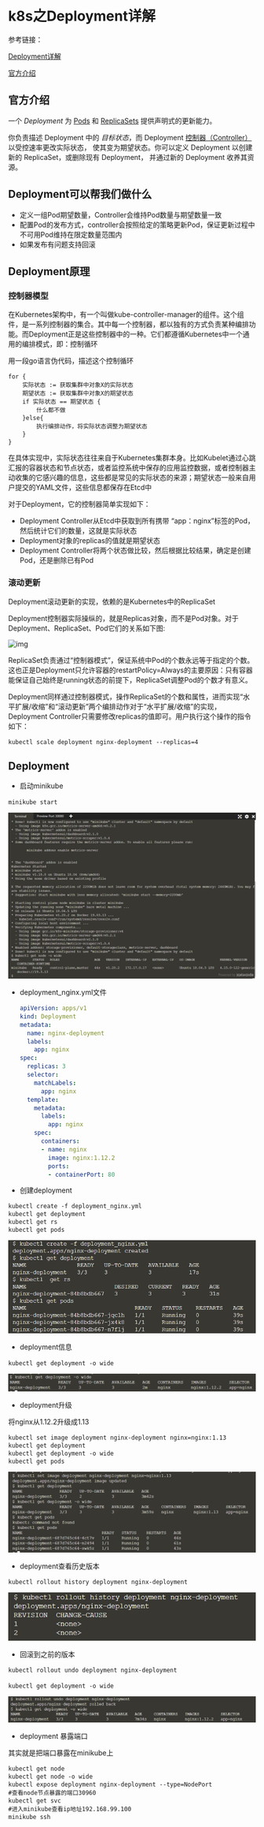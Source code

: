 # k8s之Deployment详解

参考链接：

[Deployment详解](https://blog.csdn.net/lixinkuan328/article/details/103993274)

[官方介绍](https://kubernetes.io/docs/concepts/workloads/controllers/deployment/)

## 官方介绍

一个 *Deployment* 为 [Pods](https://kubernetes.io/docs/concepts/workloads/pods/pod-overview/) 和 [ReplicaSets](https://kubernetes.io/zh/docs/concepts/workloads/controllers/replicaset/) 提供声明式的更新能力。

你负责描述 Deployment 中的 *目标状态*，而 Deployment [控制器（Controller）](https://kubernetes.io/zh/docs/concepts/architecture/controller/) 以受控速率更改实际状态， 使其变为期望状态。你可以定义 Deployment 以创建新的 ReplicaSet，或删除现有 Deployment， 并通过新的 Deployment 收养其资源。

## Deployment可以帮我们做什么

- 定义一组Pod期望数量，Controller会维持Pod数量与期望数量一致
- 配置Pod的发布方式，controller会按照给定的策略更新Pod，保证更新过程中不可用Pod维持在限定数量范围内
- 如果发布有问题支持回滚

## Deployment原理

### 控制器模型

在Kubernetes架构中，有一个叫做kube-controller-manager的组件。这个组件，是一系列控制器的集合。其中每一个控制器，都以独有的方式负责某种编排功能。而Deployment正是这些控制器中的一种。它们都遵循Kubernetes中一个通用的编排模式，即：控制循环

用一段go语言伪代码，描述这个控制循环

```
for {
    实际状态 := 获取集群中对象X的实际状态
    期望状态 := 获取集群中对象X的期望状态
    if 实际状态 == 期望状态 {
        什么都不做
    }else{
        执行编排动作，将实际状态调整为期望状态
    }
}
```

在具体实现中，实际状态往往来自于Kubernetes集群本身。比如Kubelet通过心跳汇报的容器状态和节点状态，或者监控系统中保存的应用监控数据，或者控制器主动收集的它感兴趣的信息，这些都是常见的实际状态的来源；期望状态一般来自用户提交的YAML文件，这些信息都保存在Etcd中

对于Deployment，它的控制器简单实现如下：

- Deployment Controller从Etcd中获取到所有携带 “app：nginx”标签的Pod，然后统计它们的数量，这就是实际状态
- Deployment对象的replicas的值就是期望状态
- Deployment Controller将两个状态做比较，然后根据比较结果，确定是创建Pod，还是删除已有Pod

### 滚动更新

Deployment滚动更新的实现，依赖的是Kubernetes中的ReplicaSet

Deployment控制器实际操纵的，就是Replicas对象，而不是Pod对象。对于Deployment、ReplicaSet、Pod它们的关系如下图:

![img](https://imgconvert.csdnimg.cn/aHR0cHM6Ly91cGxvYWQtaW1hZ2VzLmppYW5zaHUuaW8vdXBsb2FkX2ltYWdlcy8xODA3NzI3OC0xMzk3MTRjMDg3MzRkYjY4LnBuZz9pbWFnZU1vZ3IyL2F1dG8tb3JpZW50L3N0cmlwfGltYWdlVmlldzIvMi93LzMxOS9mb3JtYXQvd2VicA?x-oss-process=image/format,png)

ReplicaSet负责通过“控制器模式”，保证系统中Pod的个数永远等于指定的个数。这也正是Deployment只允许容器的restartPolicy=Always的主要原因：只有容器能保证自己始终是running状态的前提下，ReplicaSet调整Pod的个数才有意义。

Deployment同样通过控制器模式，操作ReplicaSet的个数和属性，进而实现“水平扩展/收缩”和“滚动更新”两个编排动作对于“水平扩展/收缩”的实现，Deployment Controller只需要修改replicas的值即可。用户执行这个操作的指令如下：

```
kubectl scale deployment nginx-deployment --replicas=4
```

## Deployment

- 启动minikube

`minikube start`

![image-20211010154316479](Imag/image-20211010154316479.png)

- deployment_nginx.yml文件

  ```yaml
  apiVersion: apps/v1
  kind: Deployment
  metadata:
    name: nginx-deployment
    labels:
      app: nginx
  spec:
    replicas: 3
    selector:
      matchLabels:
        app: nginx
    template:
      metadata:
        labels:
          app: nginx
      spec:
        containers:
        - name: nginx
          image: nginx:1.12.2
          ports:
          - containerPort: 80
  ```

  

- 创建deployment

```
kubectl create -f deployment_nginx.yml
kubectl get deployment
kubectl get rs
kubectl get pods
```

![image-20211010154833149](Imag/image-20211010154833149.png)

- deployment信息

`kubectl get deployment -o wide`

![image-20211010154954479](Imag/image-20211010154954479.png)

- deployment升级

将nginx从1.12.2升级成1.13

```
kubectl set image deployment nginx-deployment nginx=nginx:1.13
kubectl get deployment
kubectl get deployment -o wide
kubectl get pods
```

![image-20211010155232321](Imag/image-20211010155232321.png)

- deployment查看历史版本

```
kubectl rollout history deployment nginx-deployment
```

![image-20211010155347990](Imag/image-20211010155347990.png)

- 回滚到之前的版本

````
kubectl rollout undo deployment nginx-deployment

kubectl get deployment -o wide

````

![image-20211010155528973](Imag/image-20211010155528973.png)

- deployment 暴露端口

其实就是把端口暴露在minikube上

```
kubectl get node
kubectl get node -o wide
kubectl expose deployment nginx-deployment --type=NodePort
#查看node节点暴露的端口30960
kubectl get svc
#进入minikube查看ip地址192.168.99.100
minikube ssh
```

